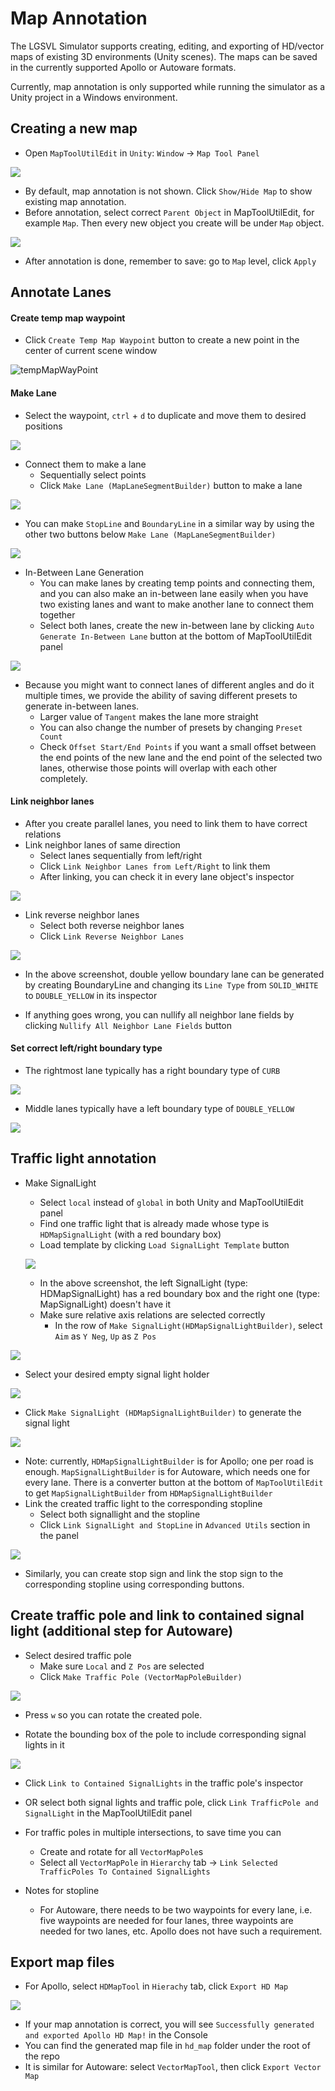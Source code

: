 # Map Annotation

The LGSVL Simulator supports creating, editing, and exporting of HD/vector maps of existing 3D environments (Unity scenes). The maps can be saved in the currently supported Apollo or Autoware formats.

Currently, map annotation is only supported while running the simulator as a Unity project in a Windows environment.



## Creating a new map

- Open `MapToolUtilEdit` in `Unity`: `Window` -> `Map Tool Panel`

![](images/annotation-window-menu.jpg)

- By default, map annotation is not shown. Click `Show/Hide Map` to show existing map annotation.
- Before annotation, select correct `Parent Object` in MapToolUtilEdit, for example `Map`. Then every new object you create will be under `Map` object.	

![](images/annotation-mapToolPanel.jpg)
- After annotation is done, remember to save: go to `Map` level, click `Apply` 


## Annotate Lanes
#### Create temp map waypoint
- Click `Create Temp Map Waypoint` button to create a new point in the center of current scene window

![tempMapWayPoint](images/annotation-tempWayPoint.jpg)

#### Make Lane

- Select the waypoint, `ctrl` + `d` to duplicate and move them to desired positions

![](images/annotation-threeWayPoints.jpg)
- Connect them to make a lane
  - Sequentially select points
  - Click `Make Lane (MapLaneSegmentBuilder)` button to make a lane

![](images/annotation-makeLane.jpg)
- You can make `StopLine` and `BoundaryLine` in a similar way by using the other two buttons below `Make Lane (MapLaneSegmentBuilder)`

![](images/annotation-stopLine+boundaryLine.jpg)

- In-Between Lane Generation
  - You can make lanes by creating temp points and connecting them, and you can also make an in-between lane easily when you have two existing lanes and want to make another lane to connect them together
  - Select both lanes, create the new in-between lane by clicking `Auto Generate In-Between Lane` button at the bottom of MapToolUtilEdit panel

![](images/annotation-makeInBetweenLane.jpg)

  - Because you might want to connect lanes of different angles and do it multiple times, we provide the ability of saving different presets to generate in-between lanes. 
    - Larger value of `Tangent` makes the lane more straight
    - You can also change the number of presets by changing `Preset Count`
    - Check `Offset Start/End Points` if you want a small offset between the end points of the new lane and the end point of the selected two lanes, otherwise those points will overlap with each other completely.

#### Link neighbor lanes
  - After you create parallel lanes, you need to link them to have correct relations 
  - Link neighbor lanes of same direction
    - Select lanes sequentially from left/right
    - Click `Link Neighbor Lanes from Left/Right` to link them
    - After linking, you can check it in every lane object's inspector

  ![](images/annotation-neighborLaneLink.jpg)

  - Link reverse neighbor lanes
    - Select both reverse neighbor lanes
    - Click `Link Reverse Neighbor Lanes`

  ![](images/annotation-reverseNeighborLaneLink.jpg)

  - In the above screenshot, double yellow boundary lane can be generated by creating BoundaryLine and changing its `Line Type` from `SOLID_WHITE` to `DOUBLE_YELLOW` in its inspector

  - If anything goes wrong, you can nullify all neighbor lane fields by clicking `Nullify All Neighbor Lane Fields` button

#### Set correct left/right boundary type
  - The rightmost lane typically has a right boundary type of `CURB`

  ![](images/annotation-boundary-CURB.jpg)

  - Middle lanes typically have a left boundary type of `DOUBLE_YELLOW`

![](images/annotation-boundary-DoubleYellow.jpg)


## Traffic light annotation
- Make SignalLight
  - Select `local` instead of `global` in both Unity and MapToolUtilEdit panel
  - Find one traffic light that is already made whose type is `HDMapSignalLight` (with a red boundary box)
  - Load template by clicking `Load SignalLight Template` button

  ![](images/annotation-load-SignalLight-Template.jpg)

  - In the above screenshot, the left SignalLight (type: HDMapSignalLight) has a red boundary box and the right one (type: MapSignalLight) doesn't have it
  - Make sure relative axis relations are selected correctly
    - In the row of `Make SignalLight(HDMapSignalLightBuilder)`, select `Aim` as `Y Neg`, `Up` as `Z Pos`

![](images/annotation-set_axis.jpg)

  - Select your desired empty signal light holder

![](images/annotation-select-empty-signal-holder.jpg)

  - Click `Make SignalLight (HDMapSignalLightBuilder)` to generate the signal light

![](images/annotation-apply-signalLight.jpg)

  - Note: currently, `HDMapSignalLightBuilder` is for Apollo; one per road is enough. `MapSignalLightBuilder` is for Autoware, which needs one for every lane. There is a converter button at the bottom of `MapToolUtilEdit` to get `MapSignalLightBuilder` from `HDMapSignalLightBuilder`
- Link the created traffic light to the corresponding stopline
  - Select both signallight and the stopline
  - Click `Link SignalLight and StopLine` in `Advanced Utils` section in the panel

![](images/annotation-link-signallight-stopline.jpg)

- Similarly, you can create stop sign and link the stop sign to the corresponding stopline using corresponding buttons.


## Create traffic pole and link to contained signal light (additional step for Autoware)

- Select desired traffic pole 
  - Make sure `Local` and `Z Pos` are selected
  - Click `Make Traffic Pole (VectorMapPoleBuilder)`

![](images/annotation-create-trafficpole.jpg)

  - Press `w` so you can rotate the created pole.

- Rotate the bounding box of the pole to include corresponding signal lights in it

![](images/annotation-traffic-pole-after-rotation.jpg)

  - Click `Link to Contained SignalLights` in the traffic pole's inspector
  - OR select both signal lights and traffic pole, click `Link TrafficPole and SignalLight` in the MapToolUtilEdit panel
- For traffic poles in multiple intersections, to save time you can
  - Create and rotate for all `VectorMapPole`s
  - Select all `VectorMapPole` in `Hierarchy` tab -> `Link Selected TrafficPoles To Contained SignalLights`
- Notes for stopline

  - For Autoware, there needs to be two waypoints for every lane, i.e. five waypoints are needed for four lanes, three waypoints are needed for two lanes, etc. Apollo does not have such a requirement. 

## Export map files
- For Apollo, select `HDMapTool` in `Hierachy` tab, click `Export HD Map`

![](images/annotation-exportHDMap.jpg)

  - If your map annotation is correct, you will see `Successfully generated and exported Apollo HD Map!` in the Console
  - You can find the generated map file in `hd_map` folder under the root of the repo
- It is similar for Autoware: select `VectorMapTool`, then click `Export Vector Map`



